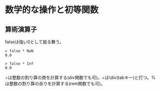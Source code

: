# 数学的な操作と初等関数
## 算術演算子
falseは強い0として振る舞う。
```
> false * NaN
0.0

> false * Inf
0.0
```

÷は整数の割り算の商を計算する(div関数でも可)。÷は\div(tabキー)と打つ。%は整数の割り算の余りを計算する(rem関数でも可)。
